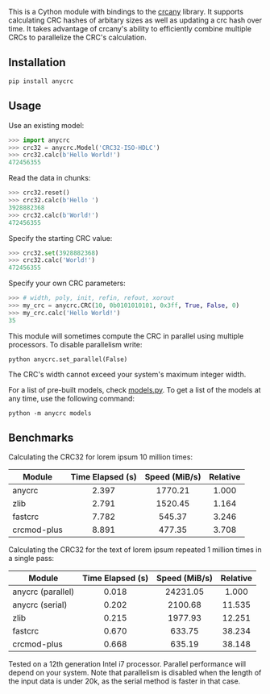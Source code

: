 This is a Cython module with bindings to the [crcany](https://github.com/madler/crcany) library. It supports calculating CRC hashes of arbitary sizes as well as updating a crc hash over time. It takes advantage of crcany's ability to efficiently combine multiple CRCs to parallelize the CRC's calculation.

## Installation

`pip install anycrc`

## Usage

Use an existing model:

```python
>>> import anycrc
>>> crc32 = anycrc.Model('CRC32-ISO-HDLC')
>>> crc32.calc(b'Hello World!')
472456355
```

Read the data in chunks:

```python
>>> crc32.reset()
>>> crc32.calc(b'Hello ')
3928882368
>>> crc32.calc(b'World!')
472456355
```

Specify the starting CRC value:

```python
>>> crc32.set(3928882368)
>>> crc32.calc('World!')
472456355
```

Specify your own CRC parameters:

```python
>>> # width, poly, init, refin, refout, xorout
>>> my_crc = anycrc.CRC(10, 0b0101010101, 0x3ff, True, False, 0)
>>> my_crc.calc('Hello World!')
35
```

This module will sometimes compute the CRC in parallel using multiple processors. To disable parallelism write:

`python
anycrc.set_parallel(False)
`

The CRC's width cannot exceed your system's maximum integer width.

For a list of pre-built models, check [models.py](https://github.com/marzooqy/anycrc/blob/main/src/anycrc/models.py). To get a list of the models at any time, use the following command:

`python -m anycrc models`

## Benchmarks

Calculating the CRC32 for lorem ipsum 10 million times:

| Module | Time Elapsed (s) | Speed (MiB/s) | Relative |
|---|:-:|:-:|:-:|
| anycrc | 2.397 | 1770.21 | 1.000 |
| zlib | 2.791 | 1520.45 | 1.164 |
| fastcrc | 7.782 | 545.37 | 3.246 |
| crcmod-plus | 8.891 | 477.35 | 3.708 |

Calculating the CRC32 for the text of lorem ipsum repeated 1 million times in a single pass:

| Module | Time Elapsed (s) | Speed (MiB/s) | Relative |
|---|:-:|:-:|:-:|
| anycrc (parallel) | 0.018 | 24231.05 | 1.000 |
| anycrc (serial) | 0.202 | 2100.68 | 11.535 |
| zlib | 0.215 | 1977.93 | 12.251 |
| fastcrc | 0.670 | 633.75 | 38.234 |
| crcmod-plus | 0.668 | 635.19 | 38.148 |

Tested on a 12th generation Intel i7 processor. Parallel performance will depend on your system. Note that parallelism is disabled when the length of the input data is under 20k, as the serial method is faster in that case.